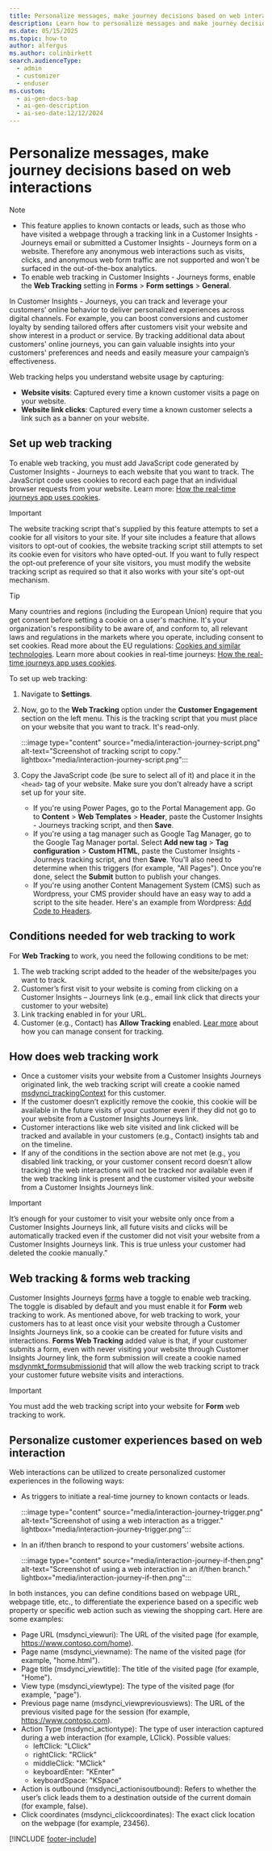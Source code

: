 ```yaml
---
title: Personalize messages, make journey decisions based on web interactions
description: Learn how to personalize messages and make journey decisions based on web interactions in Dynamics 365 Customer Insights - Journeys.
ms.date: 05/15/2025
ms.topic: how-to
author: alfergus
ms.author: colinbirkett
search.audienceType:
  - admin
  - customizer
  - enduser
ms.custom:
  - ai-gen-docs-bap
  - ai-gen-description
  - ai-seo-date:12/12/2024
---
```


# Personalize messages, make journey decisions based on web interactions

> [!NOTE]
> - This feature applies to known contacts or leads, such as those who have visited a webpage through a tracking link in a Customer Insights - Journeys email or submitted a Customer Insights - Journeys form on a website. Therefore any anonymous web interactions such as visits, clicks, and anonymous web form traffic are not supported and won't be surfaced in the out-of-the-box analytics. 
> - To enable web tracking in Customer Insights - Journeys forms, enable the **Web Tracking** setting in **Forms** > **Form settings** > **General**.

In Customer Insights - Journeys, you can track and leverage your customers’ online behavior to deliver personalized experiences across digital channels. For example, you can boost conversions and customer loyalty by sending tailored offers after customers visit your website and show interest in a product or service. By tracking additional data about customers' online journeys, you can gain valuable insights into your customers' preferences and needs and easily measure your campaign’s effectiveness.

Web tracking helps you understand website usage by capturing:

- **Website visits**: Captured every time a known customer visits a page on your website.
- **Website link clicks**: Captured every time a known customer selects a link such as a banner on your website.

## Set up web tracking

To enable web tracking, you must add JavaScript code generated by Customer Insights - Journeys to each website that you want to track. The JavaScript code uses cookies to record each page that an individual browser requests from your website. Learn more: [How the real-time journeys app uses cookies](real-time-journeys-cookies.md).

> [!IMPORTANT]
> The website tracking script that's supplied by this feature attempts to set a cookie for all visitors to your site. If your site includes a feature that allows visitors to opt-out of cookies, the website tracking script still attempts to set its cookie even for visitors who have opted-out. If you want to fully respect the opt-out preference of your site visitors, you must modify the website tracking script as required so that it also works with your site's opt-out mechanism.

> [!TIP]
> Many countries and regions (including the European Union) require that you get consent before setting a cookie on a user's machine. It's your organization's responsibility to be aware of, and conform to, all relevant laws and regulations in the markets where you operate, including consent to set cookies. Read more about the EU regulations: [Cookies and similar technologies](https://commission.europa.eu/resources-partners/europa-web-guide/design-content-and-development/privacy-security-and-legal-notices/cookies-and-similar-technologies_en). Learn more about cookies in real-time journeys: [How the real-time journeys app uses cookies](real-time-journeys-cookies.md).

To set up web tracking:

1. Navigate to **Settings**.
1. Now, go to the **Web Tracking** option under the **Customer Engagement** section on the left menu. This is the tracking script that you must place on your website that you want to track. It's read-only.

    :::image type="content" source="media/interaction-journey-script.png" alt-text="Screenshot of tracking script to copy." lightbox="media/interaction-journey-script.png":::

1. Copy the JavaScript code (be sure to select all of it) and place it in the `<head>` tag of your website. Make sure you don't already have a script set up for your site.
    - If you're using Power Pages, go to the Portal Management app. Go to **Content** > **Web Templates** > **Header**, paste the Customer Insights - Journeys tracking script, and then **Save**.
    - If you're using a tag manager such as Google Tag Manager, go to the Google Tag Manager portal. Select **Add new tag** > **Tag configuration** > **Custom HTML**, paste the Customer Insights - Journeys tracking script, and then **Save**. You'll also need to determine when this triggers (for example, "All Pages"). Once you're done, select the **Submit** button to publish your changes.
    - If you're using another Content Management System (CMS) such as Wordpress, your CMS provider should have an easy way to add a script to the site header. Here's an example from Wordpress: [Add Code to Headers](https://wordpress.com/support/adding-code-to-headers/).

## Conditions needed for web tracking to work

For **Web Tracking** to work, you need the following conditions to be met:
1.	The web tracking script added to the header of the website/pages you want to track.
2.	Customer’s first visit to your website is coming from clicking on a Customer Insights – Journeys link (e.g., email link click that directs your customer to your website)
3.	Link tracking enabled in for your URL. 
4.	Customer (e.g., Contact) has **Allow Tracking** enabled. [Lear more](https://learn.microsoft.com/en-us/dynamics365/customer-insights/journeys/real-time-marketing-email-text-consent#consent-to-track-user-behavior) about how you can manage consent for tracking.

## How does web tracking work

-	Once a customer visits your website from a Customer Insights Journeys originated link, the web tracking script will create a cookie named [msdynci_trackingContext](https://learn.microsoft.com/en-us/dynamics365/customer-insights/journeys/real-time-journeys-cookies#list-of-real-time-journeys-cookies) for this customer.
-	If the customer doesn’t explicitly remove the cookie, this cookie will be available in the future visits of your customer even if they did not go to your website from a Customer Insights Journeys link.
-	Customer interactions like web site visited and link clicked will be tracked and available in your customers (e.g., Contact) insights tab and on the timeline.
-	If any of the conditions in the section above are not met (e.g., you disabled link tracking, or your customer consent record doesn’t allow tracking) the web interactions will not be tracked nor available even if the web tracking link is present and the customer visited your website from a Customer Insights Journeys link.
  
> [!IMPORTANT]
> It’s enough for your customer to visit your website only once from a Customer Insights Journeys link, all future visits and clicks will be automatically tracked even if the customer did not visit your website from a Customer Insights Journeys link. This is true unless your customer had deleted the cookie manually.”

## Web tracking & forms web tracking

Customer Insights Journeys [forms](https://learn.microsoft.com/en-us/dynamics365/customer-insights/journeys/real-time-marketing-manage-forms#form-settings) have a toggle to enable web tracking. The toggle is disabled by default and you must enable it for **Form** web tracking to work. 
As mentioned above, for web tracking to work, your customers has to at least once visit your website through a Customer Insights Journeys link, so a cookie can be created for future visits and interactions.
**Forms Web Tracking** added value is that, if your customer submits a form, even with never visiting your website through Customer Insights Journey link, the form submission will create a cookie named [msdynmkt_formsubmissionid](https://learn.microsoft.com/en-us/dynamics365/customer-insights/journeys/real-time-journeys-cookies#list-of-real-time-journeys-cookies) that will allow the web tracking script to track your customer future website visits and interactions.

> [!IMPORTANT]
> You must add the web tracking script into your website for **Form** web tracking to work.

## Personalize customer experiences based on web interaction

Web interactions can be utilized to create personalized customer experiences in the following ways:

- As triggers to initiate a real-time journey to known contacts or leads.

    :::image type="content" source="media/interaction-journey-trigger.png" alt-text="Screenshot of using a web interaction as a trigger." lightbox="media/interaction-journey-trigger.png":::
  
- In an if/then branch to respond to your customers’ website actions.
  
    :::image type="content" source="media/interaction-journey-if-then.png" alt-text="Screenshot of using a web interaction in an if/then branch." lightbox="media/interaction-journey-if-then.png":::

In both instances, you can define conditions based on webpage URL, webpage title, etc., to differentiate the experience based on a specific web property or specific web action such as viewing the shopping cart. Here are some examples:
- Page URL (msdynci_viewuri): The URL of the visited page (for example, https://www.contoso.com/home).
- Page name (msdynci_viewname): The name of the visited page (for example, "home.html").
- Page title (msdynci_viewtitle): The title of the visited page (for example, "Home").
- View type (msdynci_viewtype): The type of the visited page (for example, "page").
- Previous page name (msdynci_viewpreviousviews): The URL of the previous visited page for the session (for example, https://www.contoso.com).
- Action Type (msdynci_actiontype): The type of user interaction captured during a web interaction (for example, LClick). Possible values:
  - leftClick: "LClick"
  - rightClick: "RClick"
  - middleClick: "MClick"
  - keyboardEnter: "KEnter"
  - keyboardSpace: "KSpace"
- Action is outbound (msdynci_actionisoutbound): Refers to whether the user’s click leads them to a destination outside of the current domain (for example, false).
- Click coordinates (msdynci_clickcoordinates): The exact click location on the webpage (for example, 23456).

[!INCLUDE [footer-include](./includes/footer-banner.md)]
